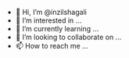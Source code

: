 - 👋 Hi, I’m @inzilshagali
- 👀 I’m interested in ...
- 🌱 I’m currently learning ...
- 💞️ I’m looking to collaborate on ...
- 📫 How to reach me ...

<!---
inzilshagali/inzilshagali is a ✨ special ✨ repository because its `README.md` (this file) appears on your GitHub profile.
You can click the Preview link to take a look at your changes.
--->
